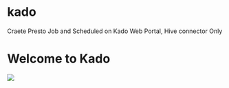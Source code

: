 # kado
Craete Presto Job and Scheduled on Kado Web Portal, Hive connector Only

# Welcome to Kado
<img
  src="https://github.com/chickling/kado/raw/master/doc/images/homppage.jpg"
/>
